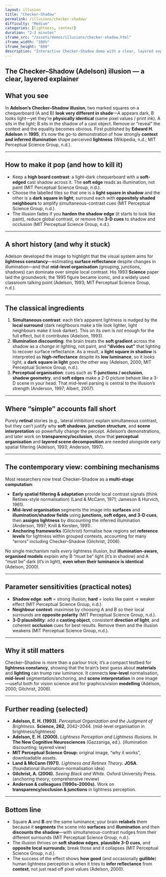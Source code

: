 ```yaml
---
layout: illusion
title: "Checker–Shadow"
permalink: /illusions/checker-shadow/
difficulty: "Medium"
categories: [lightness, context]
duration: "2–3 minutes"
iframe_src: "/assets/demos/illusions/checker-shadow.html"
iframe_width: "100%"
iframe_height: "680"
description: "Interactive Checker–Shadow demo with a clear, layered explanation and reveal controls."
---
```


## The Checker–Shadow (Adelson) illusion — a clear, layered explainer

## What you see

In **Adelson’s Checker–Shadow illusion**, two marked squares on a chequerboard (A and B) **look very different in shade**—A appears dark, B looks light—yet they’re **physically identical** (same pixel values / print ink). A sits in the light; B sits in the shadow of a cast object. Remove or “reveal” the context and the equality becomes obvious. First published by **Edward H. Adelson** in **1995**, it’s now the go-to demonstration of how strongly **context and inferred illumination** shape perceived **lightness** (Wikipedia, n.d.; MIT Perceptual Science Group, n.d.).

---

## How to make it pop (and how to kill it)

- Keep a **high board contrast**: a light–dark chequerboard with a **soft-edged** cast shadow across it. The **soft edge** reads as illumination, not paint (MIT Perceptual Science Group, n.d.).  
- Choose the labelled tiles so that one is a **light square in shadow** and the other is a **dark square in light**; surround each with **oppositely shaded neighbours** to amplify simultaneous-contrast cues (MIT Perceptual Science Group, n.d.).  
- The illusion fades if you **harden the shadow edge** (it starts to look like paint), reduce global contrast, or remove the **3-D cues** to shadow and occlusion (MIT Perceptual Science Group, n.d.).

---

## A short history (and why it stuck)

Adelson developed the image to highlight that the visual system aims for **lightness constancy**—estimating **surface reflectance** despite changes in illumination—and that **mid-level organisation** (grouping, junctions, shadows) can dominate over simple local contrast. His 1993 **Science** paper laid the groundwork; the 1995 figure became iconic, and a widely used classroom talking point (Adelson, 1993; MIT Perceptual Science Group, n.d.).

---

## The classical ingredients

1. **Simultaneous contrast**: each tile’s apparent lightness is nudged by the **local surround** (dark neighbours make a tile look lighter, light neighbours make it look darker). This on its own is *not* enough for the full effect, but it contributes (Adelson, 1993).  
2. **Illumination discounting**: the brain treats the **soft gradient** across the shadow as a *change in lighting*, not paint, and **“divides out”** that lighting to recover surface reflectance. As a result, a **light square in shadow** is interpreted as **high-reflectance** despite its **low luminance**, so it looks light; a **dark square in light** goes the other way (Adelson, 2000; MIT Perceptual Science Group, n.d.).  
3. **Perceptual organisation**: cues such as **T-junctions / occlusion**, **shadow geometry**, and **soft edges** make a 2-D picture behave like a 3-D scene in your head. That mid-level parsing is central to the illusion’s strength (Anderson, 1997; Albert, 2007).

---

## Where “simple” accounts fall short

Purely **retinal** stories (e.g., lateral inhibition) explain simultaneous contrast, but they can’t justify why **soft shadows**, **junction structure**, and **scene interpretation** so powerfully change the percept. Adelson’s demonstrations, and later work on **transparency/occlusion**, show that **perceptual organisation** and **layered scene decomposition** are needed alongside early spatial filtering (Adelson, 1993; Anderson, 1997).

---

## The contemporary view: combining mechanisms

Most researchers now treat Checker–Shadow as a **multi-stage computation**:

- **Early spatial filtering & adaptation** provide local contrast signals (think Retinex-style normalisation) (Land & McCann, 1971; Jameson & Hurvich, 1961).  
- **Mid-level organisation** segments the image into **surfaces** and **illumination/shadow fields** using **junctions, soft edges, and 3-D cues**, then **assigns lightness** by discounting the inferred illumination (Anderson, 1997; Knill & Kersten, 1991).  
- **Anchoring frameworks** (Gilchrist) formalise how regions set **reference levels** for lightness within grouped contexts, accounting for many “errors” including Checker–Shadow (Gilchrist, 2006).

No single mechanism nails *every* lightness illusion, but **illumination-aware, organised models** explain why B “must be” light (it’s in shadow) and A “must be” dark (it’s in light), **even when their luminance is identical** (Adelson, 2000).

---

## Parameter sensitivities (practical notes)

- **Shadow edge**: **soft** = strong illusion; **hard** = looks like paint → weaker effect (MIT Perceptual Science Group, n.d.).  
- **Neighbour context**: maximise by choosing A and B so their local surrounds are **opposite polarity** (MIT Perceptual Science Group, n.d.).  
- **3-D plausibility**: add a **casting object**, consistent **direction of light**, and coherent **occlusion** cues for best results. Remove them and the illusion weakens (MIT Perceptual Science Group, n.d.).

---

## Why it still matters

Checker–Shadow is more than a parlour trick; it’s a compact testbed for **lightness constancy**, showing that the brain’s best guess about **materials** and **lighting** can trump raw luminance. It connects **low-level** normalisation, **mid-level** segmentation/anchoring, and **scene interpretation** in one image—useful both for vision science and for graphics/vision **modelling** (Adelson, 2000; Gilchrist, 2006).

---

## Further reading (selected)

- **Adelson, E. H. (1993).** *Perceptual Organization and the Judgment of Brightness.* **Science, 262**, 2042–2044. (mid-level organisation in brightness/lightness)  
- **Adelson, E. H. (2000).** *Lightness Perception and Lightness Illusions.* In **The New Cognitive Neurosciences** (Gazzaniga, ed.). (illumination discounting; layered view)  
- **MIT Perceptual Science Group:** original image, “why it works”, downloadable assets.  
- **Land & McCann (1971).** *Lightness and Retinex Theory.* **JOSA**. (foundational illumination-normalisation idea)  
- **Gilchrist, A. (2006).** *Seeing Black and White.* Oxford University Press. (anchoring theory; comprehensive review)  
- **Anderson & colleagues (1990s–2000s).** Work on **transparency/occlusion & junctions** in lightness perception.

---

## Bottom line

- Square **A** and **B** *are* the same luminance; your brain **relabels** them because it **segments** the scene into **surfaces** and **illumination** and then **discounts the shadow**—with simultaneous-contrast nudges from their different surrounds (MIT Perceptual Science Group, n.d.).  
- The illusion thrives on **soft shadow edges**, **plausible 3-D cues**, and **opposite local surrounds**; break those and it collapses (MIT Perceptual Science Group, n.d.).  
- The success of the effect shows **how good** (and occasionally **gullible**) human lightness perception is when it tries to **infer reflectance** from **context**, not just read off pixel values (Adelson, 2000).
